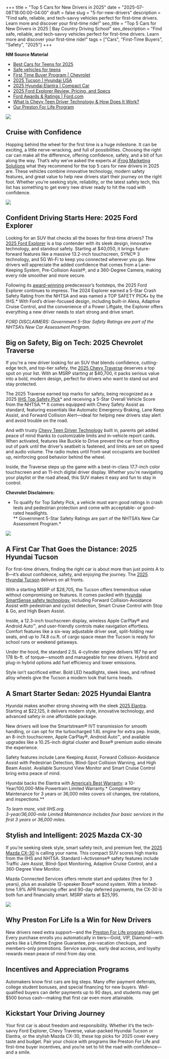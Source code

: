 +++
title             = "Top 5 Cars for New Drivers in 2025"
date              = "2025-07-08T18:00:00-04:00"
draft             = false
slug              = "5-for-new-drivers"
description       = "Find safe, reliable, and tech-savvy vehicles perfect for first-time drivers. Learn more and discover your first-time ride!"
seo_title         = "Top 5 Cars for New Drivers in 2025 | Bay Country Driving School"
seo_description   = "Find safe, reliable, and tech-savvy vehicles perfect for first-time drivers. Learn more and discover your first-time ride!"
tags              = ["Cars", "First-Time Buyers", "Safety", "2025"]
+++

**NM Source Material**  
- [Best Cars for Teens for 2025](https://www.caranddriver.com/rankings/best-cars-for-teens)  
- [Safe vehicles for teens](https://www.iihs.org/ratings/safe-vehicles-for-teens)  
- [First Time Buyer Program | Chevrolet](https://www.chevrolet.com/first-time-buyer)  
- [2025 Tucson | Hyundai USA](https://www.hyundaiusa.com/us/en/vehicles/tucson)  
- [2025 Hyundai Elantra | Compact Car](https://www.hyundaiusa.com/us/en/vehicles/elantra)  
- [2025 Ford Explorer Review, Pricing, and Specs](https://www.caranddriver.com/ford/explorer)  
- [Ford Awards & Ratings | Ford.com](https://www.ford.com/awards/)  
- [What Is Chevy Teen Driver Technology & How Does It Work?](https://www.prestonchevy.com/blogs/3450/chevy-teen-driver-technology/)  
- [Our Preston For Life Program](https://www.prestonchevy.com/prestonforlife.html)

![](https://res.cloudinary.com/dafjqauwb/image/upload/v1752012913/vroom/5-new-cars/BCDS-LPI-Blog-Top5CarsForNewDrivers-Hero_lqpqxw.jpg)

## Cruise with Confidence

Hopping behind the wheel for the first time is a huge milestone. It can be exciting, a little nerve-wracking, and full of possibilities. Choosing the right car can make all the difference, offering confidence, safety, and a bit of fun along the way. That’s why we’ve asked the experts at [iFrog Marketing Solutions](https://www.ifrog.com/) what they recommend for the top 5 cars for new drivers in 2025 are. These vehicles combine innovative technology, modern safety features, and great value to help new drivers start their journey on the right foot. Whether you’re seeking style, reliability, or the latest safety tech, this list has something to get every new driver ready to hit the road with confidence.

![](https://res.cloudinary.com/dafjqauwb/image/upload/v1752012913/vroom/5-new-cars/BCDS-LPI-Blog-Top5CarsForNewDrivers-SB1_v0ppml.jpg)

## Confident Driving Starts Here: 2025 Ford Explorer

Looking for an SUV that checks all the boxes for first-time drivers? The [2025 Ford Explorer](https://www.prestonmotor.com/searchnew.aspx?Make=Ford&ModelAndTrim=Explorer) is a top contender with its sleek design, innovative technology, and standout safety. Starting at \$40,050, it brings future-forward features like a massive 13.2-inch touchscreen, SYNC® 3 technology, and 5G Wi-Fi to keep you connected wherever you go. New drivers will appreciate the added confidence that comes from a Lane-Keeping System, Pre-Collision Assist®, and a 360-Degree Camera, making every ride smoother and more secure.

Following its [award-winning](https://www.ford.com/awards/) predecessor’s footsteps, the 2025 Ford Explorer continues to impress. The 2024 Explorer earned a 5-Star Crash Safety Rating from the NHTSA and was named a TOP SAFETY PICK+ by the IIHS.* With Ford’s driver-focused design, including built-in Alexa, Adaptive Cruise Control, and the convenience of a Power Liftgate, the Explorer offers everything a new driver needs to start strong and drive smart.

*FORD DISCLAIMERS:* *Government 5-Star Safety Ratings are part of the NHTSA’s New Car Assessment Program.*

## Big on Safety, Big on Tech: 2025 Chevrolet Traverse

If you're a new driver looking for an SUV that blends confidence, cutting-edge tech, and top-tier safety, the [2025 Chevy Traverse](https://www.prestonmotor.com/searchnew.aspx?Make=Chevrolet&ModelAndTrim=Traverse) deserves a top spot on your list. With an MSRP starting at \$40,700, it packs serious value into a bold, modern design, perfect for drivers who want to stand out and stay protected.

The 2025 Traverse earned top marks for safety, being recognized as a 2025 [IIHS Top Safety Pick](https://www.iihs.org/ratings/vehicle/chevrolet/traverse-4-door-suv/2025)* and receiving a 5-Star Overall Vehicle Score from the NHTSA.** It comes equipped with Chevy Safety Assist as standard, featuring essentials like Automatic Emergency Braking, Lane Keep Assist, and Forward Collision Alert—ideal for helping new drivers stay alert and avoid trouble on the road.

And with trusty [Chevy Teen Driver Technology](https://www.prestonchevy.com/blogs/3450/chevy-teen-driver-technology/) built in, parents get added peace of mind thanks to customizable limits and in-vehicle report cards. When activated, features like Buckle to Drive prevent the car from shifting out of park until the driver’s seatbelt is fastened, and limits are set on speed and audio volume. The radio mutes until front-seat occupants are buckled up, reinforcing good behavior behind the wheel.

Inside, the Traverse steps up the game with a best-in-class 17.7-inch color touchscreen and an 11-inch digital driver display. Whether you're navigating your playlist or the road ahead, this SUV makes it easy and fun to stay in control.

**Chevrolet Disclaimers:**  
* To qualify for Top Safety Pick, a vehicle must earn good ratings in crash tests and pedestrian protection and come with acceptable- or good-rated headlights.  
** Government 5-Star Safety Ratings are part of the NHTSA’s New Car Assessment Program.*

![](https://res.cloudinary.com/dafjqauwb/image/upload/v1752012914/vroom/5-new-cars/BCDS-LPI-Blog-Top5CarsForNewDrivers-SB2_vsuajs.jpg)

## A First Car That Goes the Distance: 2025 Hyundai Tucson

For first-time drivers, finding the right car is about more than just points A to B—it’s about confidence, safety, and enjoying the journey. The [2025 Hyundai Tucson](https://www.prestonmotor.com/searchnew.aspx?Make=Hyundai&ModelAndTrim=Tucson) delivers on all fronts.

With a starting MSRP of \$28,705, the Tucson offers tremendous value without compromising on features. It comes packed with [Hyundai SmartSense safety technology](https://www.hyundaiusa.com/us/en/safety), including Forward Collision-Avoidance Assist with pedestrian and cyclist detection, Smart Cruise Control with Stop & Go, and High Beam Assist.

Inside, a 12.3-inch touchscreen display, wireless Apple CarPlay® and Android Auto™, and user-friendly controls make navigation effortless. Comfort features like a six-way adjustable driver seat, split-folding rear seats, and up to 74.8 cu.ft. of cargo space mean the Tucson is ready for school runs or weekend getaways.

Under the hood, the standard 2.5L 4-cylinder engine delivers 187 hp and 178 lb­-ft. of torque—smooth and manageable for new drivers. Hybrid and plug-in hybrid options add fuel efficiency and lower emissions.

Style isn’t sacrificed either. Bold LED headlights, sleek lines, and refined alloy wheels give the Tucson a modern look that turns heads.

## A Smart Starter Sedan: 2025 Hyundai Elantra

Hyundai makes another strong showing with the sleek [2025 Elantra](https://www.prestonmotor.com/searchnew.aspx?Make=Hyundai&ModelAndTrim=Elantra). Starting at \$22,125, it delivers modern style, innovative technology, and advanced safety in one affordable package.

New drivers will love the Smartstream® IVT transmission for smooth handling, or can opt for the turbocharged 1.6L engine for extra pep. Inside, an 8-inch touchscreen, Apple CarPlay®, Android Auto™, and available upgrades like a 10.25-inch digital cluster and Bose® premium audio elevate the experience.

Safety features include Lane Keeping Assist, Forward Collision-Avoidance Assist with Pedestrian Detection, Blind-Spot Collision Warning, and High Beam Assist. Available Surround View Monitor and Smart Cruise Control bring extra peace of mind.

Hyundai backs the Elantra with [America’s Best Warranty](https://www.hyundaiusa.com/us/en/assurance/america-best-warranty): a 10-Year/100,000-Mile Powertrain Limited Warranty.* Complimentary Maintenance for 3 years or 36,000 miles covers oil changes, tire rotations, and inspections.**

*To learn more, visit IIHS.org.*  
*3-year/36,000-mile Limited Maintenance includes four basic services in the first 3 years or 36,000 miles.*

## Stylish and Intelligent: 2025 Mazda CX-30

If you’re seeking sleek style, smart safety tech, and premium feel, the [2025 Mazda CX-30](https://www.prestonmotor.com/searchnew.aspx?Make=Mazda&ModelAndTrim=Mazda%20CX-30) is calling your name. This compact SUV scores high marks from the IIHS and NHTSA. Standard i-Activsense® safety features include Traffic Jam Assist, Blind-Spot Monitoring, Adaptive Cruise Control, and a 360-Degree View Monitor.

Mazda Connected Services offers remote start and updates (free for 3 years), plus an available 12-speaker Bose® sound system. With a limited-time 1.9% APR financing offer and 90-day deferred payments, the CX-30 is both fun and financially smart. MSRP starts at \$25,195.

![](https://res.cloudinary.com/dafjqauwb/image/upload/v1752012913/vroom/5-new-cars/BCDS-LPI-Blog-Top5CarsForNewDrivers-SB3_icolf4.jpg)

## Why Preston For Life Is a Win for New Drivers

New drivers need extra support—and the [Preston For Life program](https://www.prestonmotor.com/preston-for-life.html) delivers. Every purchase enrolls you automatically in tiers—Gold, VIP, Diamond—with perks like a Lifetime Engine Guarantee, pre-vacation checkups, and members-only promotions. Service savings, early deal access, and loyalty rewards mean peace of mind from day one.

## Incentives and Appreciation Programs

Automakers know first cars are big steps. Many offer payment deferrals, college student bonuses, and special financing for new buyers. Well-qualified buyers can defer payments up to 90 days, and students may get \$500 bonus cash—making that first car even more attainable.

## Kickstart Your Driving Journey

Your first car is about freedom and responsibility. Whether it’s the tech-savvy Ford Explorer, Chevy Traverse, value-packed Hyundai Tucson or Elantra, or the stylish Mazda CX-30, these top picks for 2025 cover every taste and budget. Pair your choice with programs like Preston For Life and first-time buyer incentives, and you’re set to hit the road with confidence—and a smile.


